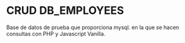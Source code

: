 # CRUD DB_EMPLOYEES
Base de datos de prueba que proporciona mysql. en la que se hacen consultas con PHP y Javascript Vanilla.
